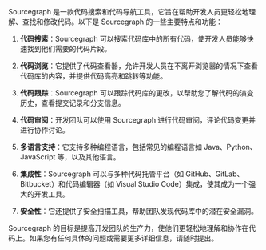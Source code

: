 Sourcegraph 是一款代码搜索和代码导航工具，它旨在帮助开发人员更轻松地理解、查找和修改代码。以下是 Sourcegraph 的一些主要特点和功能：

1. **代码搜索**：Sourcegraph 可以搜索代码库中的所有代码，使开发人员能够快速找到他们需要的代码片段。

2. **代码浏览**：它提供了代码查看器，允许开发人员在不离开浏览器的情况下查看代码库的内容，并提供代码高亮和跳转等功能。

3. **代码跟踪**：Sourcegraph 可以跟踪代码库的更改，以帮助您了解代码的演变历史，查看提交记录和分支信息。

4. **代码审阅**：开发团队可以使用 Sourcegraph 进行代码审阅，评论代码变更并进行协作讨论。

5. **多语言支持**：它支持多种编程语言，包括常见的编程语言如 Java、Python、JavaScript 等，以及其他语言。

6. **集成性**：Sourcegraph 可以与多种代码托管平台（如 GitHub、GitLab、Bitbucket）和代码编辑器（如 Visual Studio Code）集成，使其成为一个强大的开发工具。

7. **安全性**：它还提供了安全扫描工具，帮助团队发现代码库中的潜在安全漏洞。

Sourcegraph 的目标是提高开发团队的生产力，使他们更轻松地理解和协作在代码上。如果您有任何具体的问题或需要更多详细信息，请随时提出。